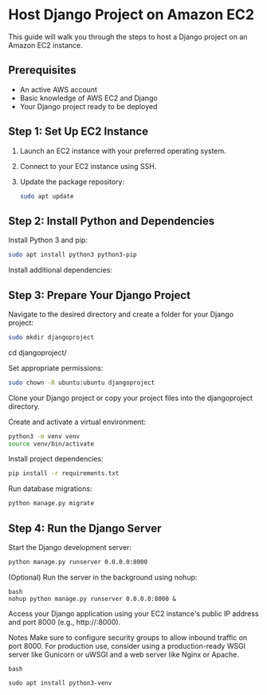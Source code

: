 # Host Django Project on Amazon EC2

This guide will walk you through the steps to host a Django project on an Amazon EC2 instance.

## Prerequisites

- An active AWS account
- Basic knowledge of AWS EC2 and Django
- Your Django project ready to be deployed

## Step 1: Set Up EC2 Instance

1. Launch an EC2 instance with your preferred operating system.
2. Connect to your EC2 instance using SSH.
3. Update the package repository:
   
   ```bash
   sudo apt update
   ```

## Step 2: Install Python and Dependencies

Install Python 3 and pip:

```bash
sudo apt install python3 python3-pip
```

Install additional dependencies:

## Step 3: Prepare Your Django Project
Navigate to the desired directory and create a folder for your Django project:

```bash
sudo mkdir djangoproject
```

cd djangoproject/

Set appropriate permissions:

```bash
sudo chown -R ubuntu:ubuntu djangoproject
```

Clone your Django project or copy your project files into the djangoproject directory.

Create and activate a virtual environment:

```bash
python3 -m venv venv
source venv/bin/activate
```

Install project dependencies:

```bash
pip install -r requirements.txt
```

Run database migrations:

```bash
python manage.py migrate
```

## Step 4: Run the Django Server
Start the Django development server:

``` bash
python manage.py runserver 0.0.0.0:8000
```

(Optional) Run the server in the background using nohup:

```
bash
nohup python manage.py runserver 0.0.0.0:8000 &
```

Access your Django application using your EC2 instance's public IP address and port 8000 (e.g., http://<your-ec2-ip>:8000).

Notes
Make sure to configure security groups to allow inbound traffic on port 8000.
For production use, consider using a production-ready WSGI server like Gunicorn or uWSGI and a web server like Nginx or Apache.

```
bash

sudo apt install python3-venv
```

   
